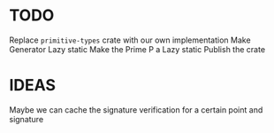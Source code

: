 # TODO
Replace `primitive-types` crate with our own implementation
Make Generator Lazy static
Make the Prime P a Lazy static
Publish the crate

# IDEAS
Maybe we can cache the signature verification for a certain point and signature
